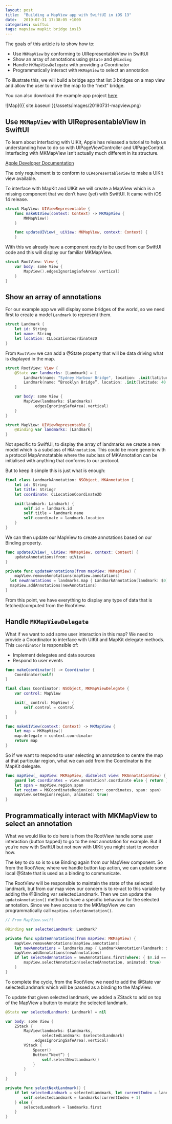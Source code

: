 ```yaml
---
layout: post
title:  "Building a MapView app with SwiftUI in iOS 13"
date:   2019-07-31 17:38:05 +1000
categories: swiftui
tags: mapview mapkit bridge ios13
---
```

The goals of this article is to show how to:

- Use `MKMapView` by conforming to UIRepresentableView in SwiftUI
- Show an array of annotations using `@State` and `@Binding`
- Handle `MKMapViewDelegate` with providing a Coordinator
- Programmatically interact with `MKMapView` to select an annotation

To illustrate this, we will build a bridge app that list 3 bridges on a map view and allow the user to move the map to the “next” bridge.

You can also download the example app project [here](https://github.com/thomas-sivilay/mapview-swiftui)

![Map]({{ site.baseurl }}/assets/images/20190731-mapview.png)

## Use `MKMapView` with UIRepresentableView in SwiftUI

To learn about interfacing with UIKit, Apple has released a tutorial to help us understanding how to do so with UIPageViewController and UIPageControl. Interfacing with MKMapView isn’t actually much different in its structure.

[Apple Developer Documentation](https://developer.apple.com/tutorials/swiftui/interfacing-with-uikit)

The only requirement is to conform to `UIRepresentableView` to make a UIKit view available.

To interface with MapKit and UIKit we will create a MapView which is a missing component that we don’t have (yet) with SwiftUI. It came with iOS 14 release.

```swift
struct MapView: UIViewRepresentable {
    func makeUIView(context: Context) -> MKMapView {
        MKMapView()
    }

    func updateUIView(_ uiView: MKMapView, context: Context) {
    }
```

With this we already have a component ready to be used from our SwiftUI code and this will display our familiar MKMapView.

```swift
struct RootView: View {
    var body: some View {
        MapView().edgesIgnoringSafeArea(.vertical)
    }
}
```

## Show an array of annotations

For our example app we will display some bridges of the world, so we need first to create a model `Landmark` to represent them.

```swift
struct Landmark {
    let id: String
    let name: String
    let location: CLLocationCoordinate2D
}
```

From `RootView` we can add a @State property that will be data driving what is displayed in the map.

```swift
struct RootView: View {
    @State var landmarks: [Landmark] = [
        Landmark(name: "Sydney Harbour Bridge", location: .init(latitude: -33.852222, longitude: 151.210556)),
        Landmark(name: “Brooklyn Bridge”, location: .init(latitude: 40.706, longitude: -73.997))
    ]

    var body: some View {
        MapView(landmarks: $landmarks)
            .edgesIgnoringSafeArea(.vertical)
    }
}

struct MapView: UIViewRepresentable {
    @Binding var landmarks: [Landmark]
}
```

Not specific to SwiftUI, to display the array of landmarks we create a new model which is a subclass of `MKAnnotation`. This could be more generic with a protocol MapAnnotatable where the subclass of MKAnnotation can be initialised with anything that conforms to our protocol.

But to keep it simple this is just what is enough:

```swift
final class LandmarkAnnotation: NSObject, MKAnnotation {
    let id: String
    let title: String?
    let coordinate: CLLocationCoordinate2D

    init(landmark: Landmark) {
        self.id = landmark.id
        self.title = landmark.name
        self.coordinate = landmark.location
    }
}
```

We can then update our MapView to create annotations based on our Binding property.

```swift
func updateUIView(_ uiView: MKMapView, context: Context) {
    updateAnnotations(from: uiView)
}

private func updateAnnotations(from mapView: MKMapView) {
    mapView.removeAnnotations(mapView.annotations)
  let newAnnotations = landmarks.map { LandmarkAnnotation(landmark: $0) }
  mapView.addAnnotations(newAnnotations)
}
```
From this point, we have everything to display any type of data that is fetched/computed from the RootView.

## Handle `MKMapViewDelegate`

What if we want to add some user interaction in this map? We need to provide a Coordinator to interface with UIKit and MapKit delegate methods. This `Coordinator` is responsible of:
- Implement delegates and data sources
- Respond to user events

```swift
func makeCoordinator() -> Coordinator {
    Coordinator(self)
}

final class Coordinator: NSObject, MKMapViewDelegate {
    var control: MapView

    init(_ control: MapView) {
        self.control = control
    }
}

func makeUIView(context: Context) -> MKMapView {
    let map = MKMapView()
    map.delegate = context.coordinator
    return map
}
```

So if we want to respond to user selecting an annotation to centre the map at that particular region, what we can add from the Coordinator is the MapKit delegate.

```swift
func mapView(_ mapView: MKMapView, didSelect view: MKAnnotationView) {
    guard let coordinates = view.annotation?.coordinate else { return }
    let span = mapView.region.span
    let region = MKCoordinateRegion(center: coordinates, span: span)
    mapView.setRegion(region, animated: true)
}
```

## Programmatically interact with MKMapView to select an annotation

What we would like to do here is from the RootView handle some user interaction (button tapped) to go to the next annotation for example. But if you’re new with SwiftUI but not new with UIKit you might start to wonder how.

The key to do so is to use Binding again from our MapView component. So from the RootView, where we handle button tap action, we can update some local @State that is used as a binding to communicate.

The RootView will be responsible to maintain the state of the selected landmark, but from our map view our concern is to re-act to this variable by adding the @Binding var selectedLandmark. Then we can update the `updateAnnotation()` method to have a specific behaviour for the selected annotation. Since we have access to the MKMapView we can programmatically call `mapView.selectAnnotation()`.

```swift
// From MapView.swift

@Binding var selectedLandmark: Landmark?

private func updateAnnotations(from mapView: MKMapView) {
    mapView.removeAnnotations(mapView.annotations)
    let newAnnotations = landmarks.map { LandmarkAnnotation(landmark: $0) }
    mapView.addAnnotations(newAnnotations)
    if let selectedAnnotation = newAnnotations.first(where: { $0.id == selectedLandmark?.id }) {
        mapView.selectAnnotation(selectedAnnotation, animated: true)
    }
}
```

To complete the cycle, from the RootView, we need to add the @State var selectedLandmark which will be passed as a binding to the MapView.

To update that given selected landmark, we added a ZStack to add on top of the MapView a button to mutate the selected landmark.

```swift
@State var selectedLandmark: Landmark? = nil

var body: some View {
    ZStack {
        MapView(landmarks: $landmarks,
                selectedLandmark: $selectedLandmark)
            .edgesIgnoringSafeArea(.vertical)
        VStack {
            Spacer()
            Button(“Next”) {
                self.selectNextLandmark()
            }
        }
    }
}

private func selectNextLandmark() {
    if let selectedLandmark = selectedLandmark, let currentIndex = landmarks.firstIndex(where: { $0 == selectedLandmark }), currentIndex + 1 < landmarks.endIndex {
        self.selectedLandmark = landmarks[currentIndex + 1]
    } else {
        selectedLandmark = landmarks.first
    }
}
```
